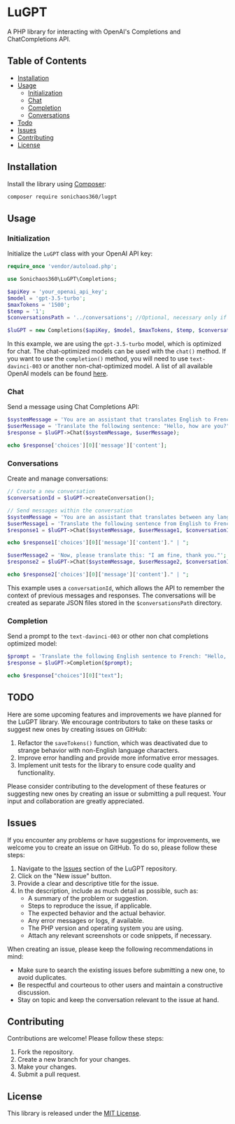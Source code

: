 # LuGPT

A PHP library for interacting with OpenAI's Completions and ChatCompletions API.

## Table of Contents

- [Installation](#installation)
- [Usage](#usage)
  - [Initialization](#initialization)
  - [Chat](#chat)
  - [Completion](#completion)
  - [Conversations](#conversations)
- [Todo](#todo)
- [Issues](#issues)
- [Contributing](#contributing)
- [License](#license)

## Installation

Install the library using [Composer](https://getcomposer.org/):

```bash
composer require sonichaos360/lugpt
```

## Usage

### Initialization

Initialize the `LuGPT` class with your OpenAI API key:

```php
require_once 'vendor/autoload.php';

use Sonichaos360\LuGPT\Completions;

$apiKey = 'your_openai_api_key';
$model = 'gpt-3.5-turbo';
$maxTokens = '1500';
$temp = '1';
$conversationsPath = '../conversations'; //Optional, necessary only if you will manage conversation history using createConversation()

$luGPT = new Completions($apiKey, $model, $maxTokens, $temp, $conversationsPath);

```

In this example, we are using the `gpt-3.5-turbo` model, which is optimized for chat. The chat-optimized models can be used with the `chat()` method. If you want to use the `completion()` method, you will need to use `text-davinci-003` or another non-chat-optimized model. A list of all available OpenAI models can be found [here](https://platform.openai.com/docs/models).


### Chat

Send a message using Chat Completions API:

```php
$systemMessage = 'You are an assistant that translates English to French.';
$userMessage = 'Translate the following sentence: "Hello, how are you?"';
$response = $luGPT->Chat($systemMessage, $userMessage);

echo $response['choices'][0]['message']['content'];
```

### Conversations

Create and manage conversations:

```php
// Create a new conversation
$conversationId = $luGPT->createConversation();

// Send messages within the conversation
$systemMessage = 'You are an assistant that translates between any languages.';
$userMessage1 = 'Translate the following sentence from English to French: "Hello, how are you?"';
$response1 = $luGPT->Chat($systemMessage, $userMessage1, $conversationId);

echo $response1['choices'][0]['message']['content']." | ";

$userMessage2 = 'Now, please translate this: "I am fine, thank you."';
$response2 = $luGPT->Chat($systemMessage, $userMessage2, $conversationId);

echo $response2['choices'][0]['message']['content']." | ";
```

This example uses a `conversationId`, which allows the API to remember the context of previous messages and responses. The conversations will be created as separate JSON files stored in the `$conversationsPath` directory.


### Completion

Send a prompt to the `text-davinci-003` or other non chat completions optimized model:

```php
$prompt = 'Translate the following English sentence to French: "Hello, how are you?"';
$response = $luGPT->Completion($prompt);

echo $response["choices"][0]["text"];
```

## TODO

Here are some upcoming features and improvements we have planned for the LuGPT library. We encourage contributors to take on these tasks or suggest new ones by creating issues on GitHub:

1. Refactor the `saveTokens()` function, which was deactivated due to strange behavior with non-English language characters.
2. Improve error handling and provide more informative error messages.
3. Implement unit tests for the library to ensure code quality and functionality.

Please consider contributing to the development of these features or suggesting new ones by creating an issue or submitting a pull request. Your input and collaboration are greatly appreciated.

## Issues

If you encounter any problems or have suggestions for improvements, we welcome you to create an issue on GitHub. To do so, please follow these steps:

1. Navigate to the [Issues](https://github.com/sonichaos360/lugpt/issues) section of the LuGPT repository.
2. Click on the "New issue" button.
3. Provide a clear and descriptive title for the issue.
4. In the description, include as much detail as possible, such as:
   - A summary of the problem or suggestion.
   - Steps to reproduce the issue, if applicable.
   - The expected behavior and the actual behavior.
   - Any error messages or logs, if available.
   - The PHP version and operating system you are using.
   - Attach any relevant screenshots or code snippets, if necessary.

When creating an issue, please keep the following recommendations in mind:

- Make sure to search the existing issues before submitting a new one, to avoid duplicates.
- Be respectful and courteous to other users and maintain a constructive discussion.
- Stay on topic and keep the conversation relevant to the issue at hand.

## Contributing

Contributions are welcome! Please follow these steps:

1. Fork the repository.
2. Create a new branch for your changes.
3. Make your changes.
4. Submit a pull request.

## License

This library is released under the [MIT License](LICENSE).